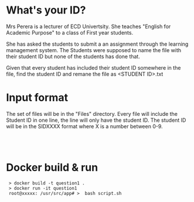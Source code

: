 # What's your ID?

Mrs Perera is a lecturer of ECD Univertsity. She teaches "English for Academic Purpose" to a class of First year students.

She has asked the students to submit a an assignment through the learning management system. The Students were supposed to name the file with their student ID but none of the students has done that.

Given that every student has included their student ID somewhere in the file, find the student ID and remane the file as \<STUDENT ID>.txt

# Input format
The set of files will be in the "Files" directory.
Every file will include the Student ID in one line, the line will only have the student ID.
The student ID will be in the SIDXXXX format where X is a number between 0-9.

<br/>
<br/>

 # Docker build & run
```
 > docker build -t question1 .
 > docker run -it question1
 root@xxxxx: /usr/src/app# >  bash script.sh
 
 ```